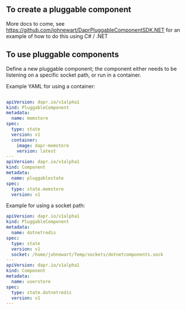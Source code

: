 ## To create a pluggable component

More docs to come, see https://github.com/johnewart/DaprPluggableComponentSDK.NET for an example of how to do this using C# / .NET


## To use pluggable components

Define a new pluggable component; the component either needs to be listening on a specific socket path, or run in a container. 

Example YAML for using a container:

```yaml

apiVersion: dapr.io/v1alpha1
kind: PluggableComponent
metadata:
  name: memstore
spec:
  type: state
  version: v1
  container:
    image: dapr-memstore
    version: latest
---
apiVersion: dapr.io/v1alpha1
kind: Component
metadata:
  name: pluggablestate
spec:
  type: state.memstore
  version: v1
```

Example for using a socket path:

```yaml
apiVersion: dapr.io/v1alpha1
kind: PluggableComponent
metadata:
  name: dotnetredis
spec:
  type: state
  version: v1
  socket: /home/johnewart/Temp/sockets/dotnetcomponents.sock
---
apiVersion: dapr.io/v1alpha1
kind: Component
metadata:
  name: userstore
spec:
  type: state.dotnetredis
  version: v1
---
```
